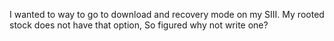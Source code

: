 I wanted to way to go to download and recovery mode on my SIII. My rooted stock does not have that option, So figured why not write one?